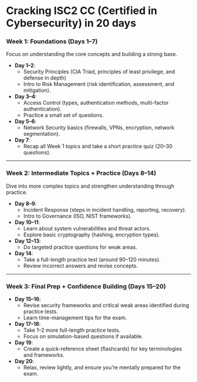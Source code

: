 
# Cracking ISC2 CC (Certified in Cybersecurity) in 20 days

### **Week 1: Foundations** (Days 1–7)

Focus on understanding the core concepts and building a strong base.

- **Day 1–2**:
    - Security Principles (CIA Triad, principles of least privilege, and defense in depth)
    - Intro to Risk Management (risk identification, assessment, and mitigation).
- **Day 3–4**:
    - Access Control (types, authentication methods, multi-factor authentication).
    - Practice a small set of questions.
- **Day 5–6**:
    - Network Security basics (firewalls, VPNs, encryption, network segmentation).
- **Day 7**:
    - Recap all Week 1 topics and take a short practice quiz (20–30 questions).

---

### **Week 2: Intermediate Topics + Practice** (Days 8–14)

Dive into more complex topics and strengthen understanding through practice.

- **Day 8–9**:
    - Incident Response (steps in incident handling, reporting, recovery).
    - Intro to Governance (ISO, NIST frameworks).
- **Day 10–11**:
    - Learn about system vulnerabilities and threat actors.
    - Explore basic cryptography (hashing, encryption types).
- **Day 12–13**:
    - Do targeted practice questions for weak areas.
- **Day 14**:
    - Take a full-length practice test (around 90–120 minutes).
    - Review incorrect answers and revise concepts.

---

### **Week 3: Final Prep + Confidence Building** (Days 15–20)

- **Day 15–16**:
    - Revise security frameworks and critical weak areas identified during practice tests.
    - Learn time-management tips for the exam.
- **Day 17–18**:
    - Take 1–2 more full-length practice tests.
    - Focus on simulation-based questions if available.
- **Day 19**:
    - Create a quick-reference sheet (flashcards) for key terminologies and frameworks.
- **Day 20**:
    - Relax, review lightly, and ensure you’re mentally prepared for the exam.